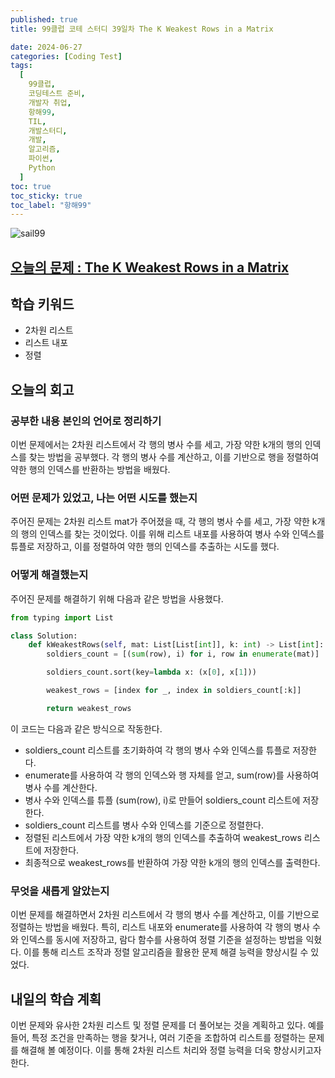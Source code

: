 ```yaml
---
published: true
title: 99클럽 코테 스터디 39일차 The K Weakest Rows in a Matrix

date: 2024-06-27
categories: [Coding Test]
tags:
  [
    99클럽,
    코딩테스트 준비,
    개발자 취업,
    항해99,
    TIL,
    개발스터디,
    개발,
    알고리즘,
    파이썬,
    Python
  ]
toc: true
toc_sticky: true
toc_label: "항해99"
---
```


<img alt='sail99' src="https://github.com/dev-woody/dev-woody.github.io/assets/87690037/9acd8a60-ff3e-48fb-a317-38c699c8bf0e">

## [오늘의 문제 : The K Weakest Rows in a Matrix](https://leetcode.com/problems/the-k-weakest-rows-in-a-matrix/description/)

## 학습 키워드

- 2차원 리스트
- 리스트 내포
- 정렬

## 오늘의 회고

### 공부한 내용 본인의 언어로 정리하기

이번 문제에서는 2차원 리스트에서 각 행의 병사 수를 세고, 가장 약한 k개의 행의 인덱스를 찾는 방법을 공부했다. 각 행의 병사 수를 계산하고, 이를 기반으로 행을 정렬하여 약한 행의 인덱스를 반환하는 방법을 배웠다.

### 어떤 문제가 있었고, 나는 어떤 시도를 했는지

주어진 문제는 2차원 리스트 mat가 주어졌을 때, 각 행의 병사 수를 세고, 가장 약한 k개의 행의 인덱스를 찾는 것이었다. 이를 위해 리스트 내포를 사용하여 병사 수와 인덱스를 튜플로 저장하고, 이를 정렬하여 약한 행의 인덱스를 추출하는 시도를 했다.

### 어떻게 해결했는지

주어진 문제를 해결하기 위해 다음과 같은 방법을 사용했다.

```python
from typing import List

class Solution:
    def kWeakestRows(self, mat: List[List[int]], k: int) -> List[int]:
        soldiers_count = [(sum(row), i) for i, row in enumerate(mat)]

        soldiers_count.sort(key=lambda x: (x[0], x[1]))

        weakest_rows = [index for _, index in soldiers_count[:k]]

        return weakest_rows
```

이 코드는 다음과 같은 방식으로 작동한다.

- soldiers_count 리스트를 초기화하여 각 행의 병사 수와 인덱스를 튜플로 저장한다.
- enumerate를 사용하여 각 행의 인덱스와 행 자체를 얻고, sum(row)를 사용하여 병사 수를 계산한다.
- 병사 수와 인덱스를 튜플 (sum(row), i)로 만들어 soldiers_count 리스트에 저장한다.
- soldiers_count 리스트를 병사 수와 인덱스를 기준으로 정렬한다.
- 정렬된 리스트에서 가장 약한 k개의 행의 인덱스를 추출하여 weakest_rows 리스트에 저장한다.
- 최종적으로 weakest_rows를 반환하여 가장 약한 k개의 행의 인덱스를 출력한다.

### 무엇을 새롭게 알았는지

이번 문제를 해결하면서 2차원 리스트에서 각 행의 병사 수를 계산하고, 이를 기반으로 정렬하는 방법을 배웠다. 특히, 리스트 내포와 enumerate를 사용하여 각 행의 병사 수와 인덱스를 동시에 저장하고, 람다 함수를 사용하여 정렬 기준을 설정하는 방법을 익혔다. 이를 통해 리스트 조작과 정렬 알고리즘을 활용한 문제 해결 능력을 향상시킬 수 있었다.

## 내일의 학습 계획

이번 문제와 유사한 2차원 리스트 및 정렬 문제를 더 풀어보는 것을 계획하고 있다. 예를 들어, 특정 조건을 만족하는 행을 찾거나, 여러 기준을 조합하여 리스트를 정렬하는 문제를 해결해 볼 예정이다. 이를 통해 2차원 리스트 처리와 정렬 능력을 더욱 향상시키고자 한다.
